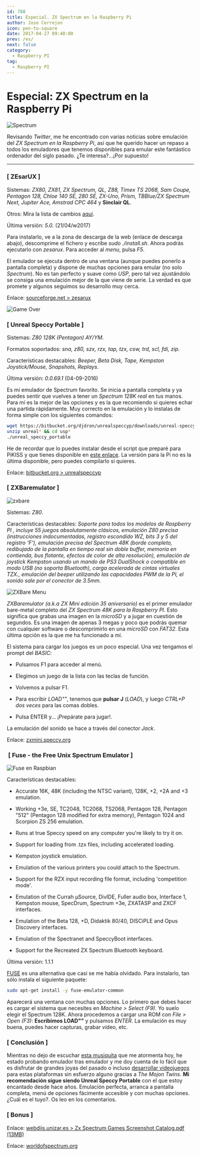 ```yaml
---
id: 788
title: Especial. ZX Spectrum en la Raspberry Pi
author: Jose Cerrejon
icon: pen-to-square
date: 2017-04-27 09:40:00
prev: /es/
next: false
category:
  - Raspberry PI
tag:
  - Raspberry PI
---
```


# Especial: ZX Spectrum en la Raspberry Pi

![Spectrum](/images/spectrum_01.jpg)

Revisando *Twitter*, me he encontrado con varias noticias sobre emulación del *ZX Spectrum en la Raspberry Pi*, así que he querido hacer un repaso a todos los emuladores que tenemos disponibles para emular este fantástico ordenador del siglo pasado. ¿Te interesa?...¡Por supuesto!

- - -
###  [ ZEsarUX ]

Sistemas: *ZX80, ZX81, ZX Spectrum, QL, Z88, Timex TS 2068, Sam Coupe, Pentagon 128, Chloe 140 SE, 280 SE, ZX-Uno, Prism, TBBlue/ZX Spectrum Next, Jupiter Ace, Amstrad CPC 464* y **Sinclair QL**.

Otros: Mira la lista de cambios [aquí](https://sourceforge.net/projects/zesarux/files/ZEsarUX-5.0/).

Última versión: *5.0.* (21/04/w2017)

Para instalarlo, ve a la zona de descarga de la web (enlace de descarga abajo), descomprime el fichero y escribe *sudo ./install.sh*. Ahora podrás ejecutarlo con *zesarux*. Para acceder al *menu*, pulsa *F5*.

El emulador se ejecuta dentro de una ventana (aunque puedes ponerlo a pantalla completa) y dispone de muchas opciones para emular (no solo *Spectrum*). No es tan perfecto y suave como *USP*, pero tal vez ajustándolo se consiga una emulación mejor de la que viene de serie. La verdad es que promete y algunos seguimos su desarrollo muy cerca.

Enlace: [sourceforge.net > zesarux](https://sourceforge.net/projects/zesarux/files/ZEsarUX-5.0/)

![Game Over](/images/2017/04/gover.jpg)

###  [ Unreal Speccy Portable ]

Sistemas: *Z80 128K (Pentagon) AY/YM*.

Formatos soportados: *sna, z80, szx, rzx, tap, tzx, csw, trd, scl, fdi, zip*.

Características destacables: *Beeper, Beta Disk, Tape, Kempston Joystick/Mouse, Snapshots, Replays*.

Última versión: *0.0.69.1* (04-09-2016)

Es mi emulador de Spectrum favorito. Se inicia a pantalla completa y ya puedes sentir que vuelves a tener un *Spectrum 128K real* en tus manos. Para mí es la mejor de las opciones y es la que recomiendo si quieres echar una partida rápidamente. Muy correcto en la emulación y lo instalas de forma simple con los siguientes comandos:

```bash
wget https://bitbucket.org/djdron/unrealspeccyp/downloads/unreal-speccy-portable_0.0.69.1_rpi_jessie.zip
unzip unreal* && cd usp*
./unreal_speccy_portable
```

He de recordar que lo puedes instalar desde el script que preparé para PiKISS y que tienes disponible en  [este enlace](https://github.com/jmcerrejon/PiKISS/blob/master/scripts/emus/speccy.sh). La versión para la Pi no es la última disponible, pero puedes compilarlo si quieres.

Enlace: [bitbucket.org > unrealspeccyp](https://bitbucket.org/djdron/unrealspeccyp/downloads/)

###  [ ZXBaremulator ]

![zxbare](/images/2017/04/zxbare.jpg)

Sistemas: *Z80*.

Características destacables: *Soporte para todos los modelos de Raspberry PI , incluye 55 juegos absolutamente clásicos, emulación Z80 precisa (instrucciones indocumentadas, registro escondido WZ, bits 3 y 5 del registro 'F'), emulación precisa del Spectrum 48K (borde completo, redibujado de la pantalla en tiempo real sin doble buffer, memoria en contienda, bus flotante, efectos de color de alta resolución), emulación de joystick Kempston usando un mando de PS3 DualShock o compatible en modo USB (no soporta Bluetooth), carga acelerada de cintas virtuales TZX., emulación del beeper utilizando las capacidades PWM de la PI, el sonido sale por el conector de 3.5mm.*

![ZXBare Menu](/images/2017/04/zxbare_menu.jpg)

*ZXBaremulator (a.k.a ZX Mini edición 35 aniversario)* es el primer emulador bare-metal completo del *ZX Spectrum 48K para la Raspberry PI*. Esto significa que grabas una imagen en la *microSD* y a jugar en cuestión de segundos. Es una imagen de apenas 3 megas y poco que podrás quemar con cualquier software o descomprimirlo en una *microSD* con *FAT32*. Esta última opción es la que me ha funcionado a mí.

El sistema para cargar los juegos es un poco especial. Una vez tengamos el prompt del *BASIC*:

* Pulsamos F1 para acceder al menú.

* Elegimos un juego de la lista con las teclas de función.

* Volvemos a pulsar F1.

* Para escribir *LOAD""*, tenemos que **pulsar J** (*LOAD*), y luego *CTRL+P dos veces* para las comas dobles.

* Pulsa ENTER y... ¡Prepárate para jugar!.
 
La emulación del sonido se hace a través del conector *Jack*.

Enlace: [zxmini.speccy.org](http://zxmini.speccy.org/)

###  [ Fuse - the Free Unix Spectrum Emulator ]

![Fuse en Raspbian](/images/2017/04/fuse_emulator.jpg "Fuse en Raspbian")

Características destacables:

* Accurate 16K, 48K (including the NTSC variant), 128K, +2, +2A and +3 emulation.

* Working +3e, SE, TC2048, TC2068, TS2068, Pentagon 128, Pentagon "512" (Pentagon 128 modified for extra memory), Pentagon 1024 and Scorpion ZS 256 emulation.

* Runs at true Speccy speed on any computer you're likely to try it on.

* Support for loading from .tzx files, including accelerated loading.

* Kempston joystick emulation.

* Emulation of the various printers you could attach to the Spectrum.

* Support for the RZX input recording file format, including 'competition mode'.

* Emulation of the Currah μSource, DivIDE, Fuller audio box, Interface 1, Kempston mouse, SpecDrum, Spectrum +3e, ZXATASP and ZXCF interfaces.

* Emulation of the Beta 128, +D, Didaktik 80/40, DISCiPLE and Opus Discovery interfaces.

* Emulation of the Spectranet and SpeccyBoot interfaces.

* Support for the Recreated ZX Spectrum Bluetooth keyboard.

Última versión: 1.1.1

[FUSE](http://fuse-emulator.sourceforge.net/) es una alternativa que casi se me había olvidado. Para instalarlo, tan sólo instala el siguiente paquete:

```bash
sudo apt-get install -y fuse-emulator-common
```

Aparecerá una ventana con muchas opciones. Lo primero que debes hacer es cargar el sistema que necesites en *Machine > Select (F9)*. Yo suelo elegir el Spectrum 128K. Ahora procedemos a cargar una ROM con *File > Open (F3)*: **Escribimos LOAD""** y pulsamos *ENTER*. La emulación es muy buena, puedes hacer capturas, grabar vídeo, etc. 

###  [ Conclusión ]

Mientras no dejo de escuchar [esta musiquita](https://www.youtube.com/watch?v=D-8N1flZw-Y) que me atormenta hoy, he estado probando emulador tras emulador y me doy cuenta de lo fácil que es disfrutar de grandes joyas del pasado o incluso [desarrollar videojuegos](http://www.mojontwins.com/juegos_mojonos/la-churrera/) para estas plataformas sin esfuerzo alguno gracias a *The Mojon Twins*. **Mi recomendación sigue siendo Unreal Speccy Portable** con el que estoy encantado desde hace años. Emulación perfecta, arranca a pantalla completa, menú de opciones fácimente accesible y con muchas opciones. ¿Cuál es el tuyo?. Os leo en los comentarios.

###  [ Bonus ]

Enlace: [webdiis.unizar.es > Zx Spectrum Games Screenshot Catalog.pdf (13MB)](http://webdiis.unizar.es/asignaturas/videojuegos/Anexo/Ficheros%20presentacion/!!(Ebook)%20Zx%20Spectrum%20Games%20Screenshot%20Catalog%20(6000%20Color%20Screenshots%20Of%20Sinclair%20Zx%20Spectrum%20Games%20405%20Pages).pdf)

Enlace: [worldofspectrum.org](http://www.worldofspectrum.org/)